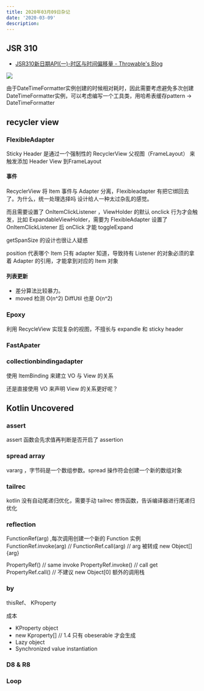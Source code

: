 ```yaml
---
title: 2020年03月09日杂记
date: '2020-03-09'
description:
---
```


## JSR 310

* [JSR310新日期API(一)-时区与时间偏移量 - Throwable's Blog](http://throwable.club/2018/12/23/java-jsr310-zone-id/)

![](https://throwable-blog-1256189093.cos.ap-guangzhou.myqcloud.com/202003/j-s-r-310-2-1.png)

由于DateTimeFormatter实例创建的时候相对耗时，因此需要考虑避免多次创建DateTimeFormatter实例，可以考虑编写一个工具类，用哈希表缓存pattern -> DateTimeFormatter

## recycler view



### FlexibleAdapter

Sticky Header 是通过一个强制性的 RecyclerView 父视图（FrameLayout） 来触发添加 Header View 到FrameLayout

#### 事件

RecyclerView 将 Item 事件与 Adapter 分离，Flexibleadapter 有把它绑回去了。为什么，统一处理选择吗
设计给人一种太过杂乱的感觉。

而且需要设置了 OnItemClickListener ，ViewHolder 的默认 onclick 行为才会触发，比如 ExpandableViewHolder，需要为 FlexibleAdapter 设置了 OnItemClickListener 后 onClick 才能 toggleExpand

getSpanSize 的设计也很让人疑惑

position 代表哪个 Item 只有 adapter 知道，导致持有 Listener 的对象必须的拿着 Adapter 的引用，才能拿到对应的 Item 对象

#### 列表更新

- 差分算法比较暴力。
- moved 检测 O(n^2) DiffUtil 也是 O(n^2)


### Epoxy

利用 RecycleView 实现复杂的视图，不擅长与 expandle 和 sticky header

### FastApater

### collectionbindingadapter

使用 ItemBinding 来建立 VO 与 View 的关系

还是直接使用 VO 来声明 View 的关系更好呢？


## Kotlin Uncovered



### assert

assert 函数会先求值再判断是否开启了 assertion

### spread array

vararg ，字节码是一个数组参数。spread 操作符会创建一个新的数组对象

### tailrec

kotlin 没有自动尾递归优化，需要手动 tailrec 修饰函数，告诉编译器进行尾递归优化


### reflection

FunctionRef(arg) ,每次调用创建一个新的 Function 实例
FunctionRef.invoke(arg) //
FunctionRef.call(arg) // arg 被转成 new Object[]{arg}

PropertyRef() // same invoke
PropertyRef.invoke() // call get
PropertyRef.call() // 不建议 new Object[0] 额外的调用栈

### by

thisRef、 KProperty

成本

- KProperty object
- new Kproperty[] // 1.4 只有 obeserable 才会生成
- Lazy object
- Synchronized value instantiation

### D8 & R8

### Loop
